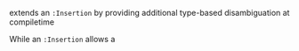 extends an `:Insertion` by providing additional type-based disambiguation at compiletime

While an `:Insertion` allows a 